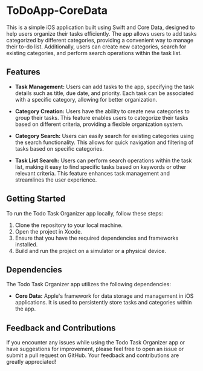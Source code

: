 # ToDoApp-CoreData

This is a simple iOS application built using Swift and Core Data, designed to help users organize their tasks efficiently. The app allows users to add tasks categorized by different categories, providing a convenient way to manage their to-do list. Additionally, users can create new categories, search for existing categories, and perform search operations within the task list.

## Features

- **Task Management:** Users can add tasks to the app, specifying the task details such as title, due date, and priority. Each task can be associated with a specific category, allowing for better organization.

- **Category Creation:** Users have the ability to create new categories to group their tasks. This feature enables users to categorize their tasks based on different criteria, providing a flexible organization system.

- **Category Search:** Users can easily search for existing categories using the search functionality. This allows for quick navigation and filtering of tasks based on specific categories.

- **Task List Search:** Users can perform search operations within the task list, making it easy to find specific tasks based on keywords or other relevant criteria. This feature enhances task management and streamlines the user experience.

## Getting Started

To run the Todo Task Organizer app locally, follow these steps:

1. Clone the repository to your local machine.
2. Open the project in Xcode.
3. Ensure that you have the required dependencies and frameworks installed.
4. Build and run the project on a simulator or a physical device.

## Dependencies

The Todo Task Organizer app utilizes the following dependencies:

- **Core Data:** Apple's framework for data storage and management in iOS applications. It is used to persistently store tasks and categories within the app.

## Feedback and Contributions

If you encounter any issues while using the Todo Task Organizer app or have suggestions for improvement, please feel free to open an issue or submit a pull request on GitHub. Your feedback and contributions are greatly appreciated!


